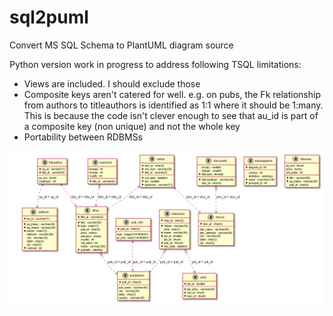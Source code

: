 # sql2puml

Convert MS SQL Schema to PlantUML diagram source

Python version work in progress to address following TSQL limitations:

- Views are included. I should exclude those
- Composite keys aren't catered for well. e.g. on pubs, the Fk relationship from authors to titleauthors is identified as 1:1 where it should be 1:many. This is because the code isn't clever enough to see that au_id is part of a composite key (non unique) and not the whole key
- Portability between RDBMSs

![](pubs.png)

